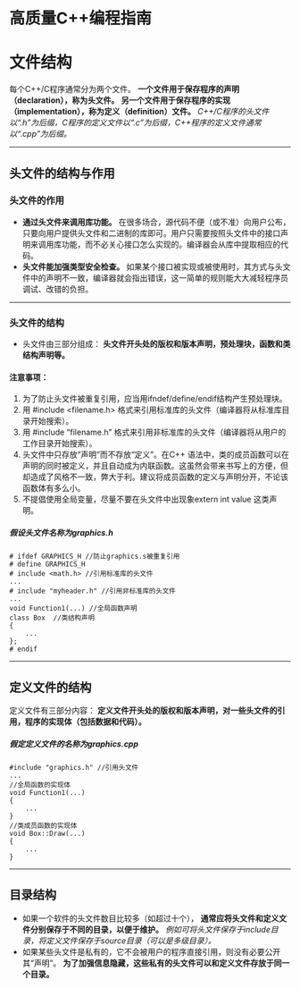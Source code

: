 高质量C++编程指南
==========
# 文件结构
每个C++/C程序通常分为两个文件。
**一个文件用于保存程序的声明（declaration），称为头文件。**
**另一个文件用于保存程序的实现（implementation），称为定义（definition）文件。**
*C++/C程序的头文件以“.h”为后缀，C程序的定义文件以“.c”为后缀，C++程序的定义文件通常以“.cpp”为后缀。*

---

## 头文件的结构与作用
### 头文件的作用
- **通过头文件来调用库功能。**
  在很多场合，源代码不便（或不准）向用户公布，只要向用户提供头文件和二进制的库即可。用户只需要按照头文件中的接口声明来调用库功能，而不必关心接口怎么实现的。编译器会从库中提取相应的代码。
- **头文件能加强类型安全检查。**
  如果某个接口被实现或被使用时，其方式与头文件中的声明不一致，编译器就会指出错误，这一简单的规则能大大减轻程序员调试、改错的负担。

---

  ### 头文件的结构
  - 头文件由三部分组成：
  **头文件开头处的版权和版本声明，预处理块，函数和类结构声明等。**
  #### 注意事项：
  1. 为了防止头文件被重复引用，应当用ifndef/define/endif结构产生预处理块。
  2. 用 #include <filename.h> 格式来引用标准库的头文件（编译器将从标准库目录开始搜索）。
  3. 用 #include “filename.h” 格式来引用非标准库的头文件（编译器将从用户的工作目录开始搜索）。
  4. 头文件中只存放“声明”而不存放“定义”。在C++ 语法中，类的成员函数可以在声明的同时被定义，并且自动成为内联函数。这虽然会带来书写上的方便，但却造成了风格不一致，弊大于利。建议将成员函数的定义与声明分开，不论该函数体有多么小。
  5. 不提倡使用全局变量，尽量不要在头文件中出现象extern int value 这类声明。

##### 假设头文件名称为graphics.h
```
# ifdef GRAPHICS_H //防止graphics.s被重复引用
# define GRAPHICS_H
# include <math.h> //引用标准库的头文件
...
# include "myheader.h" //引用非标准库的头文件
...
void Function1(...) //全局函数声明
class Box  //类结构声明
{
    ...
};
# endif
```

---

## 定义文件的结构
定义文件有三部分内容：
**定义文件开头处的版权和版本声明，对一些头文件的引用，程序的实现体（包括数据和代码）。**

##### 假定定义文件的名称为graphics.cpp

    #include "graphics.h" //引用头文件
    ...
    //全局函数的实现体
    void Function1(...)
    {
        ...
    }
    //类成员函数的实现体
    void Box::Draw(...)
    {
        ...
    }

---

## 目录结构
- 如果一个软件的头文件数目比较多（如超过十个），
**通常应将头文件和定义文件分别保存于不同的目录，以便于维护。**
*例如可将头文件保存于include目录，将定义文件保存于source目录（可以是多级目录）。*
- 如果某些头文件是私有的，它不会被用户的程序直接引用，则没有必要公开其“声明”。
**为了加强信息隐藏，这些私有的头文件可以和定义文件存放于同一个目录。**
